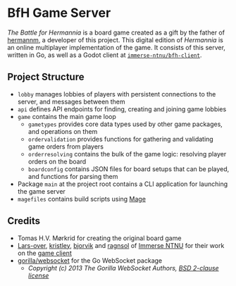 # BfH Game Server

_The Battle for Hermannia_ is a board game created as a gift by the father of [hermannm](https://github.com/hermannm), a developer of this project. This digital edition of _Hermannia_ is an online multiplayer implementation of the game. It consists of this server, written in Go, as well as a Godot client at [`immerse-ntnu/bfh-client`](https://github.com/immerse-ntnu/bfh-client).

## Project Structure

- `lobby` manages lobbies of players with persistent connections to the server, and messages between them
- `api` defines API endpoints for finding, creating and joining game lobbies
- `game` contains the main game loop
  - `gametypes` provides core data types used by other game packages, and operations on them
  - `ordervalidation` provides functions for gathering and validating game orders from players
  - `orderresolving` contains the bulk of the game logic: resolving player orders on the board
  - `boardconfig` contains JSON files for board setups that can be played, and functions for parsing them
- Package `main` at the project root contains a CLI application for launching the game server
- `magefiles` contains build scripts using [Mage](https://magefile.org/)

## Credits

- Tomas H.V. Mørkrid for creating the original board game
- [Lars-over](https://github.com/Lars-over), [kristley](https://github.com/kristley), [bjorvik](https://github.com/bjorvik) and [ragnsol](https://github.com/ragnsol) of [Immerse NTNU](https://github.com/immerse-ntnu) for their work on the [game client](https://github.com/immerse-ntnu/bfh-client)
- [gorilla/websocket](https://github.com/gorilla/websocket) for the Go WebSocket package
  - _Copyright (c) 2013 The Gorilla WebSocket Authors, [BSD 2-clause license](https://github.com/gorilla/websocket/blob/master/LICENSE)_
